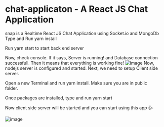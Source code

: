 # chat-applicaton - A React JS Chat Application
snap is a Realtime React JS Chat Application using Socket.io and MongoDb
Type and Run yarn install

Run yarn start to start back end server

Now, check console. If it says, Server is running! and Database connection successfull. Then it means that everything is working fine!
![image](https://github.com/rushi-12320/chat-applicaton/assets/55217679/d548883d-82ac-442b-b488-f5eb9efde6b0)
Now, nodejs server is configured and started. Next, we need to setup Client side server.

Open a new Terminal and run yarn install. Make sure you are in public folder.

Once packages are installed, type and run yarn start

Now client side server will be started and you can start using this app 👍

![image](https://github.com/rushi-12320/chat-applicaton/assets/55217679/6b3bdb3b-6e5f-4efa-a125-01896ec7ca33)

